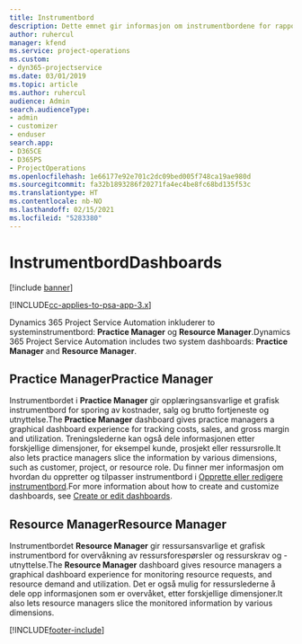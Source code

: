 ```yaml
---
title: Instrumentbord
description: Dette emnet gir informasjon om instrumentbordene for rapportering som er inkludert i Dynamics 365 Project Service Automation.
author: ruhercul
manager: kfend
ms.service: project-operations
ms.custom:
- dyn365-projectservice
ms.date: 03/01/2019
ms.topic: article
ms.author: ruhercul
audience: Admin
search.audienceType:
- admin
- customizer
- enduser
search.app:
- D365CE
- D365PS
- ProjectOperations
ms.openlocfilehash: 1e66177e92e701c2dc09bed005f748ca19ae980d
ms.sourcegitcommit: fa32b1893286f20271fa4ec4be8fc68bd135f53c
ms.translationtype: HT
ms.contentlocale: nb-NO
ms.lasthandoff: 02/15/2021
ms.locfileid: "5283380"
---
```

# <a name="dashboards"></a><span data-ttu-id="2da97-103">Instrumentbord</span><span class="sxs-lookup"><span data-stu-id="2da97-103">Dashboards</span></span>

[!include [banner](../includes/psa-now-project-operations.md)]

[!INCLUDE[cc-applies-to-psa-app-3.x](../includes/cc-applies-to-psa-app-3x.md)]

<span data-ttu-id="2da97-104">Dynamics 365 Project Service Automation inkluderer to systeminstrumentbord: **Practice Manager** og **Resource Manager**.</span><span class="sxs-lookup"><span data-stu-id="2da97-104">Dynamics 365 Project Service Automation includes two system dashboards: **Practice Manager** and **Resource Manager**.</span></span>

## <a name="practice-manager"></a><span data-ttu-id="2da97-105">Practice Manager</span><span class="sxs-lookup"><span data-stu-id="2da97-105">Practice Manager</span></span> 

<span data-ttu-id="2da97-106">Instrumentbordet i **Practice Manager** gir opplæringsansvarlige et grafisk instrumentbord for sporing av kostnader, salg og brutto fortjeneste og utnyttelse.</span><span class="sxs-lookup"><span data-stu-id="2da97-106">The **Practice Manager** dashboard gives practice managers a graphical dashboard experience for tracking costs, sales, and gross margin and utilization.</span></span> <span data-ttu-id="2da97-107">Treningslederne kan også dele informasjonen etter forskjellige dimensjoner, for eksempel kunde, prosjekt eller ressursrolle.</span><span class="sxs-lookup"><span data-stu-id="2da97-107">It also lets practice managers slice the information by various dimensions, such as customer, project, or resource role.</span></span> <span data-ttu-id="2da97-108">Du finner mer informasjon om hvordan du oppretter og tilpasser instrumentbord i [Opprette eller redigere instrumentbord](https://docs.microsoft.com/dynamics365/customerengagement/on-premises/customize/create-edit-dashboards).</span><span class="sxs-lookup"><span data-stu-id="2da97-108">For more information about how to create and customize dashboards, see [Create or edit dashboards](https://docs.microsoft.com/dynamics365/customerengagement/on-premises/customize/create-edit-dashboards).</span></span>

## <a name="resource-manager"></a><span data-ttu-id="2da97-109">Resource Manager</span><span class="sxs-lookup"><span data-stu-id="2da97-109">Resource Manager</span></span> 

<span data-ttu-id="2da97-110">Instrumentbordet **Resource Manager** gir ressursansvarlige et grafisk instrumentbord for overvåkning av ressursforespørsler og ressurskrav og -utnyttelse.</span><span class="sxs-lookup"><span data-stu-id="2da97-110">The **Resource Manager** dashboard gives resource managers a graphical dashboard experience for monitoring resource requests, and resource demand and utilization.</span></span> <span data-ttu-id="2da97-111">Det er også mulig for ressurslederne å dele opp informasjonen som er overvåket, etter forskjellige dimensjoner.</span><span class="sxs-lookup"><span data-stu-id="2da97-111">It also lets resource managers slice the monitored information by various dimensions.</span></span>


[!INCLUDE[footer-include](../includes/footer-banner.md)]